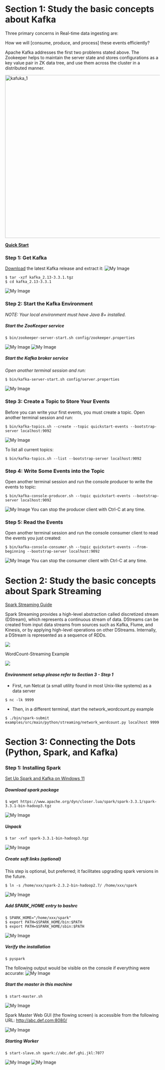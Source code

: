 # Section 1: Study the basic concepts about Kafka

Three primary concerns in Real-time data ingesting are:
  
  How we will [consume, produce, and process] these events efficiently?
  
  Apache Kafka addresses the first two problems stated above. The Zookeeper helps to maintain the server state and stores configurations as a key value pair in ZK data tree, and use them across the cluster in a distributed manner.
  
  <img width="529" alt="kafuka_1" src="https://user-images.githubusercontent.com/52802567/205165637-792eefec-c921-4c9b-b085-0710883a6cc2.PNG">


**[Quick Start](https://kafka.apache.org/quickstart)**

### Step 1: Get Kafka

[Download](https://kafka.apache.org/downloads) the latest Kafka release and extract it:
![My Image](./image/kafka/download.png)
```
$ tar -xzf kafka_2.13-3.3.1.tgz
$ cd kafka_2.13-3.3.1
``` 
![My Image](./image/kafka/unpack.png)

### Step 2: Start the Kafka Environment
*NOTE: Your local environment must have Java 8+ installed.*

##### Start the ZooKeeper service
```
$ bin/zookeeper-server-start.sh config/zookeeper.properties
```
![My Image](./image/kafka/zookeeper.png)
![My Image](./image/kafka/zookeeper1.png)

##### Start the Kafka broker service
*Open another terminal session and run:*
```
$ bin/kafka-server-start.sh config/server.properties
```
![My Image](./image/kafka/kafka.png)

### Step 3: Create a Topic to Store Your Events

Before you can write your first events, you must create a topic. Open another terminal session and run:
```
$ bin/kafka-topics.sh --create --topic quickstart-events --bootstrap-server localhost:9092
```
![My Image](./image/kafka/createTopic.png)

To list all current topics:
```
$ bin/kafka-topics.sh --list --bootstrap-server localhost:9092
```

### Step 4: Write Some Events into the Topic

Open another terminal session and run the console producer to write the events to topic:
```
$ bin/kafka-console-producer.sh --topic quickstart-events --bootstrap-server localhost:9092
```
![My Image](./image/kafka/producer.png)
You can stop the producer client with Ctrl-C at any time.

### Step 5: Read the Events
Open another terminal session and run the console consumer client to read the events you just created:
```
$ bin/kafka-console-consumer.sh --topic quickstart-events --from-beginning --bootstrap-server localhost:9092
```
![My Image](./image/kafka/consumer.png)
You can stop the consumer client with Ctrl-C at any time.


# Section 2: Study the basic concepts about Spark Streaming
[Spark Streaming Guide](https://spark.apache.org/docs/latest/streaming-programming-guide.html)

Spark Streaming provides a high-level abstraction called discretized stream (DStream), which represents a continuous stream of data.
  DStreams can be created from input data streams from sources such as Kafka, Flume, and Kinesis, or by applying high-level operations on other DStreams.
  Internally, a DStream is represented as a sequence of RDDs.
  
  <img src="https://spark.apache.org/docs/latest/img/streaming-flow.png">
  
WordCount-Streaming Example 
  
  <img src="https://spark.apache.org/docs/latest/img/streaming-dstream-ops.png">

#### *Environment setup please refer to Section 3 - Step 1*

* First, run Netcat (a small utility found in most Unix-like systems) as a data server
```
$ nc -lk 9999
```

* Then, in a different terminal, start the network_wordcount.py example
```
$ ./bin/spark-submit examples/src/main/python/streaming/network_wordcount.py localhost 9999
```

# Section 3: Connecting the Dots (Python, Spark, and Kafka)

### Step 1: Installing Spark


[Set Up Spark and Kafka on Windows 11]()

##### Download spark package
```
$ wget https://www.apache.org/dyn/closer.lua/spark/spark-3.3.1/spark-3.3.1-bin-hadoop3.tgz
```
![My Image](./image/spark/download.png)

##### Unpack
```
$ tar -xvf spark-3.3.1-bin-hadoop3.tgz
```
![My Image](./image/spark/unpack.png)

##### Create soft links (optional)

This step is optional, but preferred; it facilitates upgrading spark versions in the future.
```
$ ln -s /home/xxx/spark-2.3.2-bin-hadoop2.7/ /home/xxx/spark
```
![My Image](./image/spark/softlink.png)

##### Add SPARK_HOME entry to bashrc
```
$ SPARK_HOME="/home/xxx/spark"
$ export PATH=$SPARK_HOME/bin:$PATH
$ export PATH=$SPARK_HOME/sbin:$PATH
```
![My Image](./image/spark/sparkhome.png)

##### Verify the installation
```
$ pyspark
```
The following output would be visible on the console if everything were accurate:
![My Image](./image/spark/test.png)

##### Start the master in this machine
```
$ start-master.sh
```
![My Image](./image/spark/master.png)

Spark Master Web GUI (the flowing screen) is accessible from the following URL: http://abc.def.com:8080/

![My Image](./image/spark/masterlocal.png)

##### Starting Worker
```
$ start-slave.sh spark://abc.def.ghi.jkl:7077
```
![My Image](./image/spark/slave.png)
![My Image](./image/spark/slaveLocal.png)

